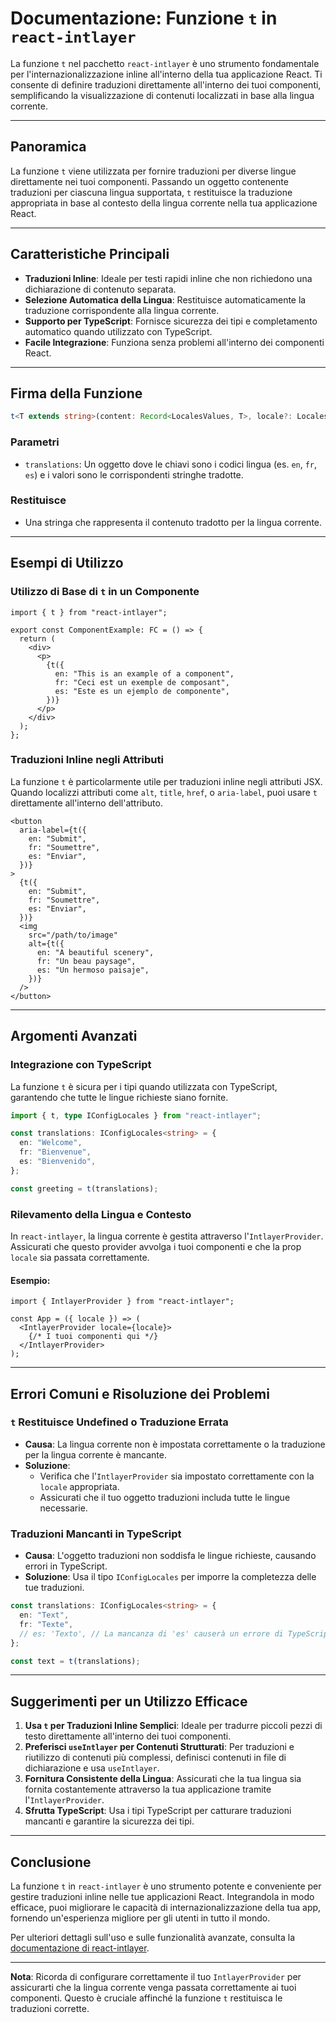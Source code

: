 # Documentazione: Funzione `t` in `react-intlayer`

La funzione `t` nel pacchetto `react-intlayer` è uno strumento fondamentale per l'internazionalizzazione inline all'interno della tua applicazione React. Ti consente di definire traduzioni direttamente all'interno dei tuoi componenti, semplificando la visualizzazione di contenuti localizzati in base alla lingua corrente.

---

## Panoramica

La funzione `t` viene utilizzata per fornire traduzioni per diverse lingue direttamente nei tuoi componenti. Passando un oggetto contenente traduzioni per ciascuna lingua supportata, `t` restituisce la traduzione appropriata in base al contesto della lingua corrente nella tua applicazione React.

---

## Caratteristiche Principali

- **Traduzioni Inline**: Ideale per testi rapidi inline che non richiedono una dichiarazione di contenuto separata.
- **Selezione Automatica della Lingua**: Restituisce automaticamente la traduzione corrispondente alla lingua corrente.
- **Supporto per TypeScript**: Fornisce sicurezza dei tipi e completamento automatico quando utilizzato con TypeScript.
- **Facile Integrazione**: Funziona senza problemi all'interno dei componenti React.

---

## Firma della Funzione

```typescript
t<T extends string>(content: Record<LocalesValues, T>, locale?: Locales): string
```

### Parametri

- `translations`: Un oggetto dove le chiavi sono i codici lingua (es. `en`, `fr`, `es`) e i valori sono le corrispondenti stringhe tradotte.

### Restituisce

- Una stringa che rappresenta il contenuto tradotto per la lingua corrente.

---

## Esempi di Utilizzo

### Utilizzo di Base di `t` in un Componente

```tsx
import { t } from "react-intlayer";

export const ComponentExample: FC = () => {
  return (
    <div>
      <p>
        {t({
          en: "This is an example of a component",
          fr: "Ceci est un exemple de composant",
          es: "Este es un ejemplo de componente",
        })}
      </p>
    </div>
  );
};
```

### Traduzioni Inline negli Attributi

La funzione `t` è particolarmente utile per traduzioni inline negli attributi JSX. Quando localizzi attributi come `alt`, `title`, `href`, o `aria-label`, puoi usare `t` direttamente all'interno dell'attributo.

```tsx
<button
  aria-label={t({
    en: "Submit",
    fr: "Soumettre",
    es: "Enviar",
  })}
>
  {t({
    en: "Submit",
    fr: "Soumettre",
    es: "Enviar",
  })}
  <img
    src="/path/to/image"
    alt={t({
      en: "A beautiful scenery",
      fr: "Un beau paysage",
      es: "Un hermoso paisaje",
    })}
  />
</button>
```

---

## Argomenti Avanzati

### Integrazione con TypeScript

La funzione `t` è sicura per i tipi quando utilizzata con TypeScript, garantendo che tutte le lingue richieste siano fornite.

```typescript
import { t, type IConfigLocales } from "react-intlayer";

const translations: IConfigLocales<string> = {
  en: "Welcome",
  fr: "Bienvenue",
  es: "Bienvenido",
};

const greeting = t(translations);
```

### Rilevamento della Lingua e Contesto

In `react-intlayer`, la lingua corrente è gestita attraverso l'`IntlayerProvider`. Assicurati che questo provider avvolga i tuoi componenti e che la prop `locale` sia passata correttamente.

#### Esempio:

```tsx
import { IntlayerProvider } from "react-intlayer";

const App = ({ locale }) => (
  <IntlayerProvider locale={locale}>
    {/* I tuoi componenti qui */}
  </IntlayerProvider>
);
```

---

## Errori Comuni e Risoluzione dei Problemi

### `t` Restituisce Undefined o Traduzione Errata

- **Causa**: La lingua corrente non è impostata correttamente o la traduzione per la lingua corrente è mancante.
- **Soluzione**:
  - Verifica che l'`IntlayerProvider` sia impostato correttamente con la `locale` appropriata.
  - Assicurati che il tuo oggetto traduzioni includa tutte le lingue necessarie.

### Traduzioni Mancanti in TypeScript

- **Causa**: L'oggetto traduzioni non soddisfa le lingue richieste, causando errori in TypeScript.
- **Soluzione**: Usa il tipo `IConfigLocales` per imporre la completezza delle tue traduzioni.

```typescript
const translations: IConfigLocales<string> = {
  en: "Text",
  fr: "Texte",
  // es: 'Texto', // La mancanza di 'es' causerà un errore di TypeScript
};

const text = t(translations);
```

---

## Suggerimenti per un Utilizzo Efficace

1. **Usa `t` per Traduzioni Inline Semplici**: Ideale per tradurre piccoli pezzi di testo direttamente all'interno dei tuoi componenti.
2. **Preferisci `useIntlayer` per Contenuti Strutturati**: Per traduzioni e riutilizzo di contenuti più complessi, definisci contenuti in file di dichiarazione e usa `useIntlayer`.
3. **Fornitura Consistente della Lingua**: Assicurati che la tua lingua sia fornita costantemente attraverso la tua applicazione tramite l'`IntlayerProvider`.
4. **Sfrutta TypeScript**: Usa i tipi TypeScript per catturare traduzioni mancanti e garantire la sicurezza dei tipi.

---

## Conclusione

La funzione `t` in `react-intlayer` è uno strumento potente e conveniente per gestire traduzioni inline nelle tue applicazioni React. Integrandola in modo efficace, puoi migliorare le capacità di internazionalizzazione della tua app, fornendo un'esperienza migliore per gli utenti in tutto il mondo.

Per ulteriori dettagli sull'uso e sulle funzionalità avanzate, consulta la [documentazione di react-intlayer](https://github.com/aymericzip/intlayer/blob/main/docs/it/intlayer_editor.md).

---

**Nota**: Ricorda di configurare correttamente il tuo `IntlayerProvider` per assicurarti che la lingua corrente venga passata correttamente ai tuoi componenti. Questo è cruciale affinché la funzione `t` restituisca le traduzioni corrette.
